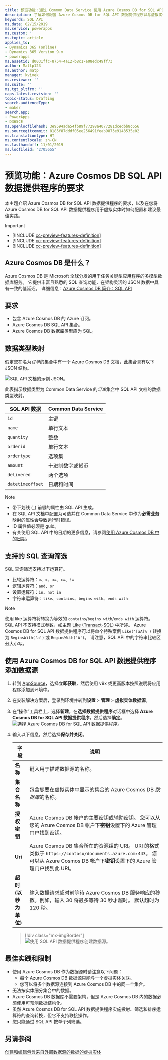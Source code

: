 ```yaml
---
title: 预览功能：通过 Common Data Service 使用 Azure Cosmos DB for SQL API 数据提供程序 | MicrosoftDocs
description: 了解如何配置 Azure Cosmos DB for SQL API 数据提供程序以与虚拟实体结合使用。
keywords: SQL API
ms.date: 02/15/2019
ms.service: powerapps
ms.custom: ''
ms.topic: article
applies_to:
- Dynamics 365 (online)
- Dynamics 365 Version 9.x
- powerapps
ms.assetid: d0031ffc-8754-4a12-b8c1-e08edc49ff73
author: Mattp123
ms.author: matp
manager: kvivek
ms.reviewer: ''
ms.suite: ''
ms.tgt_pltfrm: ''
caps.latest.revision: ''
topic-status: Drafting
search.audienceType:
- maker
search.app:
- PowerApps
- D365CE
ms.openlocfilehash: 3e9594ada54fb89f77298a4077281dcedbb8c656
ms.sourcegitcommit: 8185f87dddf05ee256491feab9873e9143535e02
ms.translationtype: HT
ms.contentlocale: zh-CN
ms.lasthandoff: 11/01/2019
ms.locfileid: "2705655"
---
```

# <a name="preview-feature-azure-cosmos-db-sql-api-data-provider-requirements"></a>预览功能：Azure Cosmos DB SQL API 数据提供程序的要求

本主题介绍 Azure Cosmos DB for SQL API 数据提供程序的要求，以及在您将 Azure Cosmos DB for SQL API 数据提供程序用于虚拟实体时如何配置和建议最佳实践。 

> [!IMPORTANT]
> - [!INCLUDE [cc-preview-features-definition](../../includes/cc-preview-features-definition.md)]
> - [!INCLUDE [cc-preview-features-definition](../../includes/cc-preview-features-expect-changes.md)]
> - [!INCLUDE [cc-preview-features-definition](../../includes/cc-preview-features-no-ms-support.md)]


## <a name="what-is-azure-cosmos-db"></a>Azure Cosmos DB 是什么？

Azure Cosmos DB 是 Microsoft 全球分发的用于任务关键型应用程序的多模型数据库服务。 它提供丰富且熟悉的 SQL 查询功能，在架构灵活的 JSON 数据中具有一致的低延迟。 详细信息：[Azure Cosmos DB 简介：SQL API](https://docs.microsoft.com/azure/cosmos-db/sql-api-introduction)

## <a name="requirements"></a>要求

- 包含 Azure Cosmos DB 的 Azure 订阅。
- Azure Cosmos DB SQL API 集合。
- Azure Cosmos DB 数据库类型应为 SQL。 

## <a name="data-type-mapping"></a>数据类型映射

假定您在名为*订单*的集合中有一个 Azure Cosmos DB 文档，此集合具有以下 JSON 结构。

![SQL API 文档的示例 JSON。](media/documentdbexample.png)

此表指示数据类型为 Common Data Service 的*订单*集合中 SQL API 文档的数据类型映射。

|SQL API 数据|Common Data Service|
|--|--|
|`id`|主键|
|`name`|单行文本|
|`quantity`|整数|
|`orderid`|单行文本|
|`ordertype`|选项集|
|`amount`|十进制数字或货币|
|`delivered`|两个选项|
|`datetimeoffset`|日期和时间|

> [!NOTE]
> - 带下划线 (_) 前缀的属性由 SQL API 生成。
> - 在 SQL API 文档中配置为可选并在 Common Data Service 中作为**必需业务**映射的属性会导致运行时错误。
> - ID 属性值必须是 guid。
> - 有关使用 SQL API 中的日期的更多信息，请参阅[使用 Azure Cosmos DB 中的日期](https://azure.microsoft.com/blog/working-with-dates-in-azure-documentdb-4/)。

## <a name="supported-sql-query-filtering"></a>支持的 SQL 查询筛选

SQL 查询筛选支持以下运算符。 

- 比较运算符：`<`、`>`、`<=`、`>=`、`!=`
- 逻辑运算符：`and`、`or` 
- 设置运算符：`in`、`not in`
- 字符串运算符：`like`、`contains`、`begins with`、`ends with`

> [!NOTE]
> 使用 like 运算符将转换为等效的 `contains`/`begins with`/`ends with` 运算符。 SQL API 不支持模式参数，如主题 [Like (Transact-SQL)](/sql/t-sql/language-elements/like-transact-sql) 中所述。 Azure Cosmos DB for SQL API 数据提供程序可以将单个特殊案例 `Like('[aA]%')` 转换为 `BeginsWith('a')` 或 `BeginsWith('A')`。 请注意，SQL API 中的字符串比较区分大小写。

## <a name="add-a-data-source-using-the-azure-cosmos-db-for-sql-api-data-provider"></a>使用 Azure Cosmos DB for SQL API 数据提供程序添加数据源

1. 转到 [AppSource](https://appsource.microsoft.com/product/dynamics-365/mscrm.documentdb_data_provider?tab=Overview)，选择**立即获取**，然后使用 v9x 或更高版本按照说明将应用程序添加到环境中。
2. 在安装解决方案后，登录到环境并转到**设置** > **管理** > **虚拟实体数据源**。
3. 在“操作”工具栏上，选择**新建**，在**选择数据提供程序**对话框中选择 **Azure Cosmos DB for SQL API 数据提供程序**，然后选择**确定**。
![选择 Azure Cosmos DB for SQL API 数据提供程序。](media/createdatasource.png)
1. 输入以下信息，然后选择**保存并关闭**。

    |字段|说明|
    |--|--|
    |**名称**|键入用于描述数据源的名称。|
    |**集合名称**|包含您要在虚拟实体中显示的集合的 Azure Cosmos DB *数据库*的名称。  |
    |**授权密钥**|Azure Cosmos DB 帐户的主要密钥或辅助密钥。 您可以从您的 Azure Cosmos DB 帐户下**密钥**设置下的 Azure 管理门户找到密钥。|
    |**Uri**|Azure Cosmos DB 集合所在的资源组的 URI。 URI 的格式类似于 `https://contoso/documents.azure.com:443`。 您可以从 Azure Cosmos DB 帐户下**密钥**设置下的 Azure 管理门户找到此 URI。 |
    |**超时(以秒为单位)**|输入数据请求超时前等待 Azure Cosmos DB 服务响应的秒数。例如，输入 30 将最多等待 30 秒才超时。 默认超时为 120 秒。|

    > [!div class="mx-imgBorder"] 
    > ![使用 SQL API 数据提供程序创建数据源。](media/cosmosdb-datasource.png)

## <a name="best-practices-and-limitations"></a>最佳实践和限制

- 使用 Azure Cosmos DB 作为数据源时请注意以下问题：
   - 每个 Azure Cosmos DB 数据源只能与一个虚拟实体关联。
   - 您可以将多个数据源连接到 Azure Cosmos DB 中的同一个集合。
- 无法按实体细分集合中的数据。
- Azure Cosmos DB 数据库不需要架构，但是 Azure Cosmos DB 内的数据必须使用可预测数据结构化。 
- 虽然 Azure Cosmos DB for SQL API 数据提供程序实施投射、筛选和排序运算符的查询转换，但它不支持联接操作。
- 您只能通过 SQL API 按单个列筛选。

## <a name="see-also"></a>另请参阅

[创建和编辑包含来自外部数据源的数据的虚拟实体](create-edit-virtual-entities.md)
